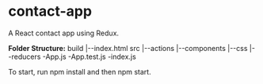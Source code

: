 # contact-app
A React contact app using Redux.

**Folder Structure:**
build
  |--index.html
src
  |--actions
  |--components
  |--css
  |--reducers
-App.js
-App.test.js
-index.js


To start, run npm install and then npm start.

